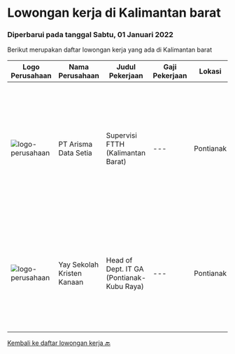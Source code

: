 
  # Lowongan kerja di Kalimantan barat

  ### Diperbarui pada tanggal Sabtu, 01 Januari 2022

  Berikut merupakan daftar lowongan kerja yang ada di Kalimantan barat

  |Logo Perusahaan | Nama Perusahaan | Judul Pekerjaan | Gaji Pekerjaan | Lokasi | Deskripsi | Tanggal diunggah | Pranala |
  | -------------- | --------------- | --------------- | --------- | --------- | -------------- | ------- | ----------- |
  |![logo-perusahaan](https://image-service-cdn.seek.com.au/aec0a3bf1b6ccba08af686798212da7bb1f32b84/ee4dce1061f3f616224767ad58cb2fc751b8d2dc)|PT Arisma Data Setia|Supervisi FTTH (Kalimantan Barat)|---|Pontianak|Melakukan survey dan supervisi OSP dilokasi project  Mampu membuat design dan gambar jaringan FTTH Melakukan implementasi PEK OSP Melakukan FTTH ...|Jumat, 31 Desember 2021|https://www.jobstreet.co.id/id/job/supervisi-ftth-kalimantan-barat-3738170?token=0~530e4454-d701-4fee-b47c-c149331e4762&sectionRank=1&jobId=jobstreet-id-job-3738170|
|![logo-perusahaan](https://image-service-cdn.seek.com.au/824116dc0f2c0358274d4e63f3c60d420976e76c/ee4dce1061f3f616224767ad58cb2fc751b8d2dc)|Yay Sekolah Kristen Kanaan|Head of Dept. IT GA (Pontianak-Kubu Raya)|---|Pontianak|Requirements: Minimum Bachelor's degree in Civil Engineering, Electrical Engineering, and Industrial Engineering Maximum age of 43 years old. Minimum...|Senin, 27 Desember 2021|https://www.jobstreet.co.id/id/job/head-of-dept-it-ga-pontianak-kubu-raya-3733156?token=0~530e4454-d701-4fee-b47c-c149331e4762&sectionRank=2&jobId=jobstreet-id-job-3733156|


  [Kembali ke daftar lowongan kerja 🔙](../README.md#daftar-lowongan-kerja)
  